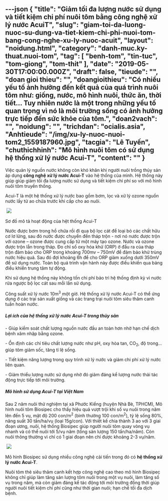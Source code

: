 ---json
{
    "title": "Giảm tối đa lượng nước sử dụng và tiết kiệm chi phí nuôi tôm bằng công nghệ xử lý nước AcuiT",
    "slug": "giam-toi-da-luong-nuoc-su-dung-va-tiet-kiem-chi-phi-nuoi-tom-bang-cong-nghe-xu-ly-nuoc-acuit",
    "layout": "noidung.html",
    "category": "danh-muc.ky-thuat.nuoi-tom",
    "tag": [
        "benh-tom",
        "tin-tuc",
        "tom-giong",
        "tom-thit"
    ],
    "date": "2019-05-30T17:00:00.000Z",
    "draft": false,
    "tieude": "",
    "doan gioi thieu": "",
    "doangioithieu": "Có nhiều yếu tố ảnh hưởng đến kết quả của quá trình nuôi tôm như: giống, nước, mô hình nuôi, thức ăn, thời tiết... Tuy nhiên nước là một trong những yếu tố quan trọng vì nó là môi trường sống có ảnh hưởng trực tiếp đến sức khỏe của tôm.",
    "doan2vach": "",
    "noidung": "",
    "trichdan": "ocialis.asia",
    "Anhtieude": "/img/xu-ly-nuoc-nuoi-tom2_1559187960.jpg",
    "tacgia": "Lê Tuyến",
    "chuthichhinh": "Mô hình nuôi tôm có sử dụng hệ thống xử lý nước Acui-T",
    "__content__": ""
}
---
<p>Việc quản l&yacute; nguồn nước kh&ocirc;ng c&ograve;n kh&oacute; khăn khi người nu&ocirc;i trồng thủy sản &aacute;p dụng&nbsp;<strong>c&ocirc;ng nghệ xử l&yacute; nước Acui-T</strong>&nbsp;v&agrave;o hệ thống của m&igrave;nh. Hệ thống n&agrave;y gi&uacute;p gi&uacute;p giảm tối đa lượng nước sử dụng v&agrave; tiết kiệm chi ph&iacute; so với m&ocirc; h&igrave;nh nu&ocirc;i t&ocirc;m truyền thống.&nbsp;</p>

<p>Acui-T l&agrave; một hệ thống xử l&yacute; nước bao gồm bơm, lọc v&agrave; xử l&yacute; ozone nguồn nước lấy từ ao chứa trước khi cấp cho ao nu&ocirc;i.</p>

<p>&nbsp;<img src="https://tepbac.com/upload/images/2019/05/he-thong-xu-ly-nuoc-acui-t_1559186220.jpg" /></p>

<p>Sơ đồ m&ocirc; tả hoạt động của hệt thống Acui-T</p>

<p>Nước được bơm trong hồ chứa rồi đi qua bộ lọc c&aacute;t để loại bỏ c&aacute;c chất hữu cơ lơ lửng, sau đ&oacute; nước được chuyển đến th&aacute;p trộn - nơi n&oacute; nước được trộn với ozone &ndash; ozone được cung cấp từ một m&aacute;y tạo ozone. Nước v&agrave; ozone được trộn lẫn trong th&aacute;p. Đo chỉ số oxy h&oacute;a khử (ORP) ở đầu ra của th&aacute;p trộn đảm bảo cho ORP trong khoảng 700mv &ndash; 750mV để đảm bảo khử tr&ugrave;ng nước hiệu quả. Sau đ&oacute; đợi khoảng 6h để cho ORP giảm xuống dưới 350mV để sử dụng nước. To&agrave;n bộ qu&aacute; tr&igrave;nh vận h&agrave;nh n&agrave;y được điều khiển qua bảng điều khiển trung t&acirc;m tự động.</p>

<p>Khi sử dụng hệ thống n&agrave;y kh&ocirc;ng tốn chi ph&iacute; bảo tr&igrave; hệ thống định kỳ v&igrave; nước rửa ngược bộ lọc c&aacute;t sau mỗi lần sử dụng.&nbsp;</p>

<p>C&ocirc;ng suất xử l&yacute; nước 10m<sup>3</sup>&nbsp;một giờ. Hệ thống xử l&yacute; nước Acui-T c&oacute; thể ứng dụng ở c&aacute;c trại sản xuất giống v&agrave; c&aacute;c trang trại nu&ocirc;i t&ocirc;m si&ecirc;u th&acirc;m canh tuần ho&agrave;n nước.&nbsp;</p>

<h5>Lợi &iacute;ch của hệ thống xử l&yacute; nước Acui-T trong thủy sản</h5>

<p>- Gi&uacute;p kiểm so&aacute;t chất lượng nguồn nước đầu an to&agrave;n hơn nhờ hạn chế dịch bệnh x&acirc;m nhập bằng ozone.</p>

<p>- Ổn định c&aacute;c chỉ ti&ecirc;u chất lượng nước như pH, oxy h&ograve;a tan, CO<sub>2</sub>, độ trong... gi&uacute;p t&ocirc;m giảm sốc, tăng tỉ lệ sống.</p>

<p>- Tiết kiệm năng lượng trong quy tr&igrave;nh xử l&yacute; nước v&agrave; giảm chi ph&iacute; xử l&yacute; nước li&ecirc;n quan.</p>

<p>- Giảm thiểu lượng nước sử dụng nhờ đ&oacute; giảm đ&aacute;ng kể lượng nước thải t&aacute;c động trực tiếp tới m&ocirc;i trường.</p>

<h5>M&ocirc; h&igrave;nh sử dụng Acui-T tại Việt Nam</h5>

<p>Sau 2 năm nu&ocirc;i thử nghiệm tại x&atilde; Phước Kiểng (huyện Nh&agrave; B&egrave;, TPHCM), M&ocirc; h&igrave;nh nu&ocirc;i t&ocirc;m Biosipec cho thấy hiệu quả vượt trội khi số vụ nu&ocirc;i trong năm l&ecirc;n đến 5 vụ, mật độ 200 con/m<sup>2</sup>&nbsp;(b&igrave;nh thường 100 con/m<sup>2</sup>), tỷ lệ sống 80%, năng suất 30 tấn/ha/vụ (loại 15g/con). Với thiết kế chia th&agrave;nh 3 ao với 3 giai đoạn ương, nu&ocirc;i, hệ thống Biosipec gi&uacute;p người nu&ocirc;i t&ocirc;m quay v&ograve;ng vụ nhanh v&agrave; c&oacute; thể nu&ocirc;i tới 5/vụ năm (tổng sản lượng 150 tấn/ha/năm). C&ograve;n nu&ocirc;i th&ocirc;ng thường v&igrave; chỉ c&oacute; 1 giai đoạn n&ecirc;n chỉ được khoảng 2-3 vụ/năm.</p>

<p>&nbsp;<img src="https://tepbac.com/upload/images/2019/05/he-thong-xu-ly-nuoc-acui-t3_1559186012.jpg" /></p>

<p>M&ocirc; h&igrave;nh Biosipec sử dụng nhiều c&ocirc;ng nghệ cải tiến trong đ&oacute; c&oacute;&nbsp;<strong>hệ thống xử l&yacute; nước Acui-T</strong>.</p>

<p>Nu&ocirc;i t&ocirc;m thẻ si&ecirc;u th&acirc;m canh kết hợp c&ocirc;ng nghệ cao theo m&ocirc; h&igrave;nh Biosipec kh&ocirc;ng chỉ gi&uacute;p l&agrave;m tăng sản lượng t&ocirc;m nu&ocirc;i trong một vụ nu&ocirc;i, l&agrave;m tăng số vụ trong năm, m&agrave; c&ograve;n giảm đ&aacute;ng kể t&aacute;c động tới m&ocirc;i trường đồng thời gi&uacute;p người nu&ocirc;i tiết kiệm chi ph&iacute; cũng như thời gian nu&ocirc;i; hạn chế tối đa dịch bệnh.</p>
